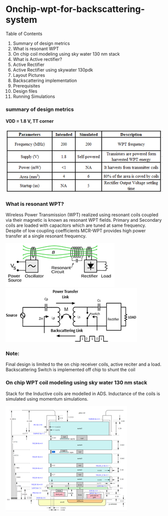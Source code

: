 # Onchip-wpt-for-backscattering-system
Table of Contents
1.	Summary of design metrics
2.	What is resonant WPT
3.	On chip coil modeling using sky water 130 nm stack
4.	What is Active rectifier?
5.	Active Rectifier
6.	Active Rectifier using skywater 130pdk
7.	Layout Pictures
8.	Backscattering implementation
9.	Prerequisites
10.	Design files
11.	Running Simulations
### summary of design metrics
#### VDD = 1.8 V, TT corner
![results](Plots/Read/Sumary_Table.png)  
###  What is resonant WPT?
Wireless Power Transmission (WPT) realized using resonant coils coupled via their magnetic is known as resonant WPT fields. Primary and Secondary coils are loaded with capacitors which are tuned at same frequency. Despite of low coupling coefficients MCR-WPT provides high power transfer at a single resonant frequency.

![results](Plots/Read/Backscattering.png)  
![results](Plots/Read/Backscattering_Switch.png)  
### Note: 
Final design is limited to the on chip receiver coils, active reciter and a load. Backscattering Switch is implemented off chip to shunt the coil
### On chip WPT coil modeling using sky water 130 nm stack
Stack for the Inductive coils are modelled in ADS. Inductance of the coils is simulated using momentum simulations.

![results](Plots/Read/Stack_for_coil.png)

